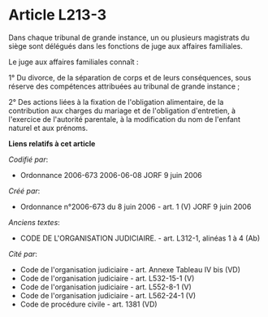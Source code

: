 # Article L213-3

Dans chaque tribunal de grande instance, un ou plusieurs magistrats du siège sont délégués dans les fonctions de juge aux
affaires familiales.

Le juge aux affaires familiales connaît :

1° Du divorce, de la séparation de corps et de leurs conséquences, sous réserve des compétences attribuées au tribunal de
grande instance ;

2° Des actions liées à la fixation de l'obligation alimentaire, de la contribution aux charges du mariage et de l'obligation
d'entretien, à l'exercice de l'autorité parentale, à la modification du nom de l'enfant naturel et aux prénoms.

**Liens relatifs à cet article**

_Codifié par_:

  - Ordonnance 2006-673 2006-06-08 JORF 9 juin 2006

_Créé par_:

  - Ordonnance n°2006-673 du 8 juin 2006 - art. 1 (V) JORF 9 juin 2006

_Anciens textes_:

  - CODE DE L'ORGANISATION JUDICIAIRE. - art. L312-1, alinéas 1 à 4 (Ab)

_Cité par_:

  - Code de l'organisation judiciaire - art. Annexe Tableau IV bis (VD)
  - Code de l'organisation judiciaire - art. L532-15-1 (V)
  - Code de l'organisation judiciaire - art. L552-8-1 (V)
  - Code de l'organisation judiciaire - art. L562-24-1 (V)
  - Code de procédure civile - art. 1381 (VD)

